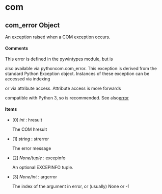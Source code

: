 # com



## com_error Object

An exception raised when a COM exception occurs.

#### Comments
This error is defined in the pywintypes module, but is 

also available via pythoncom.com_error.
This exception is derived from the standard Python Exception object.
Instances of these exception can be accessed via indexing 

or via attribute access.  Attribute access is more forwards 

compatible with Python 3, so is recommended.
See also[error](#error)

#### Items


  - [0] *int* : hresult

    The COM hresult

  - [1] *string* : strerror

    The error message

  - [2] *None/tuple* : excepinfo

    An optional EXCEPINFO tuple.

  - [3] *None/int* : argerror

    The index of the argument in error, or (usually) None or -1


